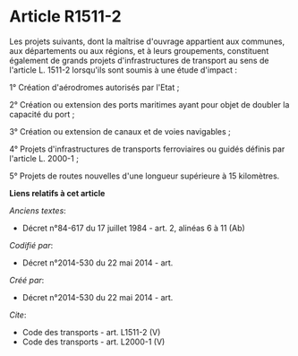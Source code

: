 # Article R1511-2

Les projets suivants, dont la maîtrise d'ouvrage appartient aux communes, aux départements ou aux régions, et à leurs
groupements, constituent également de grands projets d'infrastructures de transport au sens de l'article L. 1511-2 lorsqu'ils
sont soumis à une étude d'impact : 

1° Création d'aérodromes autorisés par l'Etat ; 

2° Création ou extension des ports maritimes ayant pour objet de doubler la capacité du port ; 

3° Création ou extension de canaux et de voies navigables ; 

4° Projets d'infrastructures de transports ferroviaires ou guidés définis par l'article L. 2000-1 ; 

5° Projets de routes nouvelles d'une longueur supérieure à 15 kilomètres.

**Liens relatifs à cet article**

_Anciens textes_:

  - Décret n°84-617 du 17 juillet 1984 - art. 2, alinéas 6 à 11 (Ab)

_Codifié par_:

  - Décret n°2014-530 du 22 mai 2014 - art.

_Créé par_:

  - Décret n°2014-530 du 22 mai 2014 - art.

_Cite_:

  - Code des transports - art. L1511-2 (V)
  - Code des transports - art. L2000-1 (V)

